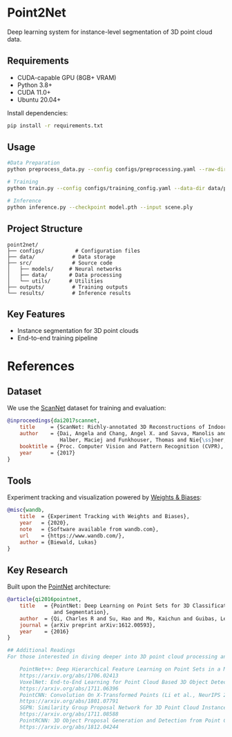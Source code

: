 # Point2Net

Deep learning system for instance-level segmentation of 3D point cloud data.

## Requirements

- CUDA-capable GPU (8GB+ VRAM)
- Python 3.8+
- CUDA 11.0+
- Ubuntu 20.04+

Install dependencies:
```bash
pip install -r requirements.txt
```

## Usage


```bash
#Data Preparation
python preprocess_data.py --config configs/preprocessing.yaml --raw-dir /path/to/scannet

# Training
python train.py --config configs/training_config.yaml --data-dir data/processed

# Inference
python inference.py --checkpoint model.pth --input scene.ply
```

## Project Structure

```
point2net/
├── configs/          # Configuration files
├── data/            # Data storage
├── src/             # Source code
│   ├── models/     # Neural networks
│   ├── data/       # Data processing
│   └── utils/      # Utilities
├── outputs/         # Training outputs
└── results/         # Inference results
```

## Key Features

- Instance segmentation for 3D point clouds
- End-to-end training pipeline

# References

## Dataset
We use the [ScanNet](http://www.scan-net.org/) dataset for training and evaluation:
```bibtex
@inproceedings{dai2017scannet,
    title     = {ScanNet: Richly-annotated 3D Reconstructions of Indoor Scenes},
    author    = {Dai, Angela and Chang, Angel X. and Savva, Manolis and 
                 Halber, Maciej and Funkhouser, Thomas and Nie{\ss}ner, Matthias},
    booktitle = {Proc. Computer Vision and Pattern Recognition (CVPR), IEEE},
    year      = {2017}
}
```

## Tools
Experiment tracking and visualization powered by [Weights & Biases](https://wandb.com/):
```bibtex
@misc{wandb,
    title  = {Experiment Tracking with Weights and Biases},
    year   = {2020},
    note   = {Software available from wandb.com},
    url    = {https://www.wandb.com/},
    author = {Biewald, Lukas}
}
```

## Key Research
Built upon the [PointNet](https://arxiv.org/abs/1612.00593) architecture:
```bibtex
@article{qi2016pointnet,
    title   = {PointNet: Deep Learning on Point Sets for 3D Classification 
               and Segmentation},
    author  = {Qi, Charles R and Su, Hao and Mo, Kaichun and Guibas, Leonidas J},
    journal = {arXiv preprint arXiv:1612.00593},
    year    = {2016}
}

## Additional Readings
For those interested in diving deeper into 3D point cloud processing and instance segmentation, we recommend the following papers:

    PointNet++: Deep Hierarchical Feature Learning on Point Sets in a Metric Space (Qi et al., NIPS 2017)
    https://arxiv.org/abs/1706.02413
    VoxelNet: End-to-End Learning for Point Cloud Based 3D Object Detection (Zhou et al., CVPR 2018)
    https://arxiv.org/abs/1711.06396
    PointCNN: Convolution On X-Transformed Points (Li et al., NeurIPS 2018)
    https://arxiv.org/abs/1801.07791
    SGPN: Similarity Group Proposal Network for 3D Point Cloud Instance Segmentation (Wang et al., CVPR 2018)
    https://arxiv.org/abs/1711.08588
    PointRCNN: 3D Object Proposal Generation and Detection from Point Cloud (Shi et al., CVPR 2019)
    https://arxiv.org/abs/1812.04244

